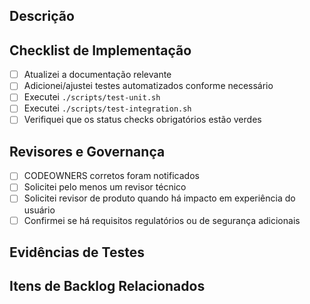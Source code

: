 ## Descrição
<!-- Forneça um resumo conciso da mudança e do impacto esperado. -->

## Checklist de Implementação
- [ ] Atualizei a documentação relevante
- [ ] Adicionei/ajustei testes automatizados conforme necessário
- [ ] Executei `./scripts/test-unit.sh`
- [ ] Executei `./scripts/test-integration.sh`
- [ ] Verifiquei que os status checks obrigatórios estão verdes

## Revisores e Governança
- [ ] CODEOWNERS corretos foram notificados
- [ ] Solicitei pelo menos um revisor técnico
- [ ] Solicitei revisor de produto quando há impacto em experiência do usuário
- [ ] Confirmei se há requisitos regulatórios ou de segurança adicionais

## Evidências de Testes
<!-- Cole logs relevantes ou descreva o resultado dos comandos acima. -->

## Itens de Backlog Relacionados
<!-- Ex.: [BL-123](https://jira.exemplo/browse/BL-123) -->
